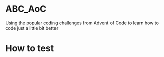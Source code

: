 # ABC_AoC
Using the popular coding challenges from Advent of Code to learn how to code just a little bit better

# How to test